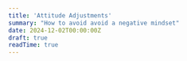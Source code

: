 ```yaml
---
title: 'Attitude Adjustments'
summary: "How to avoid avoid a negative mindset"
date: 2024-12-02T00:00:00Z
draft: true
readTime: true 
---
```

